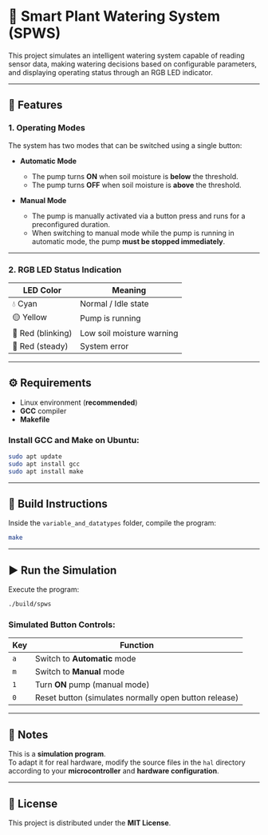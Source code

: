 # 🌱 Smart Plant Watering System (SPWS)

This project simulates an intelligent watering system capable of reading sensor data, making watering decisions based on configurable parameters, and displaying operating status through an RGB LED indicator.

---

## 🚀 Features

### 1. Operating Modes
The system has two modes that can be switched using a single button:

- **Automatic Mode**  
  - The pump turns **ON** when soil moisture is **below** the threshold.  
  - The pump turns **OFF** when soil moisture is **above** the threshold.

- **Manual Mode**  
  - The pump is manually activated via a button press and runs for a preconfigured duration.  
  - When switching to manual mode while the pump is running in automatic mode, the pump **must be stopped immediately**.

---

### 2. RGB LED Status Indication
| LED Color | Meaning |
|------------|----------|
| 💧 Cyan | Normal / Idle state |
| 🟡 Yellow | Pump is running |
| 🔴 Red (blinking) | Low soil moisture warning |
| 🔴 Red (steady) | System error |

---

## ⚙️ Requirements
- Linux environment (**recommended**)
- **GCC** compiler
- **Makefile**

### Install GCC and Make on Ubuntu:
```bash
sudo apt update
sudo apt install gcc
sudo apt install make
```

---

## 🧱 Build Instructions

Inside the `variable_and_datatypes` folder, compile the program:

```bash
make
```

---

## ▶️ Run the Simulation

Execute the program:

```bash
./build/spws
```

### Simulated Button Controls:
| Key | Function |
|------|-----------|
| `a` | Switch to **Automatic** mode |
| `m` | Switch to **Manual** mode |
| `1` | Turn **ON** pump (manual mode) |
| `0` | Reset button (simulates normally open button release) |

---

## 🧩 Notes
This is a **simulation program**.  
To adapt it for real hardware, modify the source files in the `hal` directory according to your **microcontroller** and **hardware configuration**.

---

## 📘 License
This project is distributed under the **MIT License**.

